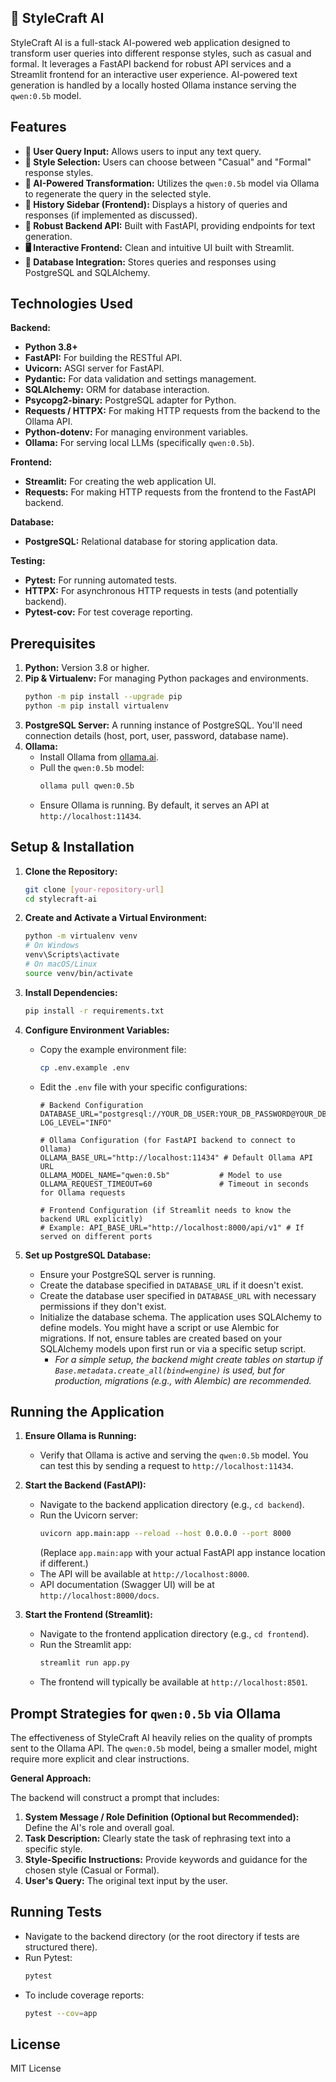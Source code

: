 ## 🔄 StyleCraft AI

StyleCraft AI is a full-stack AI-powered web application designed to transform user queries into different response styles, such as casual and formal. It leverages a FastAPI backend for robust API services and a Streamlit frontend for an interactive user experience. AI-powered text generation is handled by a locally hosted Ollama instance serving the `qwen:0.5b` model.

## Features

*   **📝 User Query Input:** Allows users to input any text query.
*   **🔄 Style Selection:** Users can choose between "Casual" and "Formal" response styles.
*   **🤖 AI-Powered Transformation:** Utilizes the `qwen:0.5b` model via Ollama to regenerate the query in the selected style.
*   **📜 History Sidebar (Frontend):** Displays a history of queries and responses (if implemented as discussed).
*   **🚀 Robust Backend API:** Built with FastAPI, providing endpoints for text generation.
*   **🖥️ Interactive Frontend:** Clean and intuitive UI built with Streamlit.
*   **💾 Database Integration:** Stores queries and responses using PostgreSQL and SQLAlchemy.

## Technologies Used

**Backend:**
*   **Python 3.8+**
*   **FastAPI:** For building the RESTful API.
*   **Uvicorn:** ASGI server for FastAPI.
*   **Pydantic:** For data validation and settings management.
*   **SQLAlchemy:** ORM for database interaction.
*   **Psycopg2-binary:** PostgreSQL adapter for Python.
*   **Requests / HTTPX:** For making HTTP requests from the backend to the Ollama API.
*   **Python-dotenv:** For managing environment variables.
*   **Ollama:** For serving local LLMs (specifically `qwen:0.5b`).

**Frontend:**
*   **Streamlit:** For creating the web application UI.
*   **Requests:** For making HTTP requests from the frontend to the FastAPI backend.

**Database:**
*   **PostgreSQL:** Relational database for storing application data.

**Testing:**
*   **Pytest:** For running automated tests.
*   **HTTPX:** For asynchronous HTTP requests in tests (and potentially backend).
*   **Pytest-cov:** For test coverage reporting.

## Prerequisites

1.  **Python:** Version 3.8 or higher.
2.  **Pip & Virtualenv:** For managing Python packages and environments.
    ```bash
    python -m pip install --upgrade pip
    python -m pip install virtualenv
    ```
3.  **PostgreSQL Server:** A running instance of PostgreSQL. You'll need connection details (host, port, user, password, database name).
4.  **Ollama:**
    *   Install Ollama from [ollama.ai](https://ollama.ai/).
    *   Pull the `qwen:0.5b` model:
        ```bash
        ollama pull qwen:0.5b
        ```
    *   Ensure Ollama is running. By default, it serves an API at `http://localhost:11434`.

## Setup & Installation

1.  **Clone the Repository:**
    ```bash
    git clone [your-repository-url]
    cd stylecraft-ai
    ```

2.  **Create and Activate a Virtual Environment:**
    ```bash
    python -m virtualenv venv
    # On Windows
    venv\Scripts\activate
    # On macOS/Linux
    source venv/bin/activate
    ```

3.  **Install Dependencies:**
    ```bash
    pip install -r requirements.txt
    ```

4.  **Configure Environment Variables:**
    *   Copy the example environment file:
        ```bash
        cp .env.example .env
        ```
    *   Edit the `.env` file with your specific configurations:
        ```env
        # Backend Configuration
        DATABASE_URL="postgresql://YOUR_DB_USER:YOUR_DB_PASSWORD@YOUR_DB_HOST:YOUR_DB_PORT/YOUR_DB_NAME"
        LOG_LEVEL="INFO"

        # Ollama Configuration (for FastAPI backend to connect to Ollama)
        OLLAMA_BASE_URL="http://localhost:11434" # Default Ollama API URL
        OLLAMA_MODEL_NAME="qwen:0.5b"           # Model to use
        OLLAMA_REQUEST_TIMEOUT=60               # Timeout in seconds for Ollama requests

        # Frontend Configuration (if Streamlit needs to know the backend URL explicitly)
        # Example: API_BASE_URL="http://localhost:8000/api/v1" # If served on different ports
        ```

5.  **Set up PostgreSQL Database:**
    *   Ensure your PostgreSQL server is running.
    *   Create the database specified in `DATABASE_URL` if it doesn't exist.
    *   Create the database user specified in `DATABASE_URL` with necessary permissions if they don't exist.
    *   Initialize the database schema. The application uses SQLAlchemy to define models. You might have a script or use Alembic for migrations. If not, ensure tables are created based on your SQLAlchemy models upon first run or via a specific setup script.
        *   *For a simple setup, the backend might create tables on startup if `Base.metadata.create_all(bind=engine)` is used, but for production, migrations (e.g., with Alembic) are recommended.*

## Running the Application

1.  **Ensure Ollama is Running:**
    *   Verify that Ollama is active and serving the `qwen:0.5b` model. You can test this by sending a request to `http://localhost:11434`.

2.  **Start the Backend (FastAPI):**
    *   Navigate to the backend application directory (e.g., `cd backend`).
    *   Run the Uvicorn server:
        ```bash
        uvicorn app.main:app --reload --host 0.0.0.0 --port 8000
        ```
        (Replace `app.main:app` with your actual FastAPI app instance location if different.)
    *   The API will be available at `http://localhost:8000`.
    *   API documentation (Swagger UI) will be at `http://localhost:8000/docs`.

3.  **Start the Frontend (Streamlit):**
    *   Navigate to the frontend application directory (e.g., `cd frontend`).
    *   Run the Streamlit app:
        ```bash
        streamlit run app.py
        ```
    *   The frontend will typically be available at `http://localhost:8501`.

## Prompt Strategies for `qwen:0.5b` via Ollama

The effectiveness of StyleCraft AI heavily relies on the quality of prompts sent to the Ollama API. The `qwen:0.5b` model, being a smaller model, might require more explicit and clear instructions.

**General Approach:**

The backend will construct a prompt that includes:
1.  **System Message / Role Definition (Optional but Recommended):** Define the AI's role and overall goal.
2.  **Task Description:** Clearly state the task of rephrasing text into a specific style.
3.  **Style-Specific Instructions:** Provide keywords and guidance for the chosen style (Casual or Formal).
4.  **User's Query:** The original text input by the user.

## Running Tests

*   Navigate to the backend directory (or the root directory if tests are structured there).
*   Run Pytest:
    ```bash
    pytest
    ```
*   To include coverage reports:
    ```bash
    pytest --cov=app 
    ```
## License

MIT License
